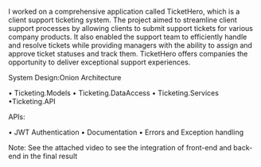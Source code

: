  I worked on a comprehensive application called TicketHero, which is a client support ticketing system.
The project aimed to streamline client support processes by allowing clients to submit support tickets for various company products.
It also enabled the support team to efficiently handle and resolve tickets while providing managers with the ability to assign and approve ticket statuses and track them.
TicketHero offers companies the opportunity to deliver exceptional support experiences.

System Design:Onion Architecture

• Ticketing.Models
• Ticketing.DataAccess 
• Ticketing.Services 
•Ticketing.API

APIs:

• JWT Authentication
• Documentation
• Errors and Exception handling

Note: See the attached video to see the integration of front-end and back-end in the final result
